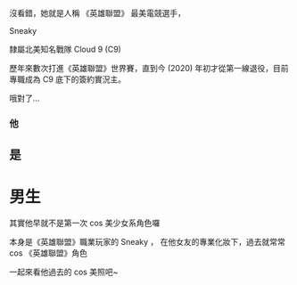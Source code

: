 沒看錯，她就是人稱 《英雄聯盟》 最美電競選手，

 Sneaky

隸屬北美知名戰隊 Cloud 9 (C9) 

歷年來數次打進《英雄聯盟》世界賽，直到今 (2020) 年初才從第一線退役，目前專職成為 C9 底下的簽約實況主。

哦對了...

### 他

## 是

# 男生



其實他早就不是第一次 cos 美少女系角色囉

本身是《英雄聯盟》職業玩家的 Sneaky ， 在他女友的專業化妝下，過去就常常 cos 《英雄聯盟》角色

一起來看他過去的 cos 美照吧~
